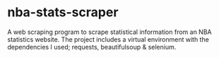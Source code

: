# nba-stats-scraper
A web scraping program to scrape statistical information from an NBA statistics website.
The project includes a virtual environment with the dependencies I used; requests, beautifulsoup & selenium.
